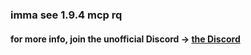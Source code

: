 ### imma see 1.9.4 mcp rq
#### for more info, join the unofficial Discord -> [the Discord](https://discord.gg/BP4G6rEGdb)
